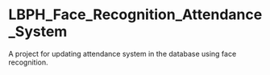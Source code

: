# LBPH_Face_Recognition_Attendance_System
A project for updating attendance system in the database using face recognition.
